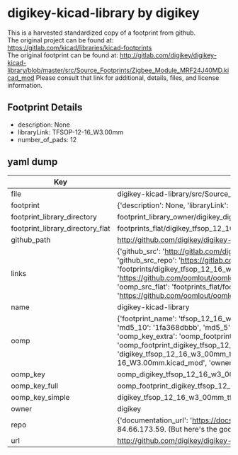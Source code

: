 # digikey-kicad-library by digikey  
This is a harvested standardized copy of a footprint from github.  
The original project can be found at:  
https://gitlab.com/kicad/libraries/kicad-footprints  
The original footprint can be found at:
http://gitlab.com/digikey/digikey-kicad-library/blob/master/src/Source_Footprints/Zigbee_Module_MRF24J40MD.kicad_mod
Please consult that link for additional, details, files, and license information.  
## Footprint Details
* description: None  
* libraryLink: TFSOP-12-16_W3.00mm  
* number_of_pads: 12  
## yaml dump  
| Key | Value |  
| --- | --- |  
| file | digikey-kicad-library/src/Source_Footprints/TFSOP-12-16_W3.00mm.kicad_mod |  
| footprint | {'description': None, 'libraryLink': 'TFSOP-12-16_W3.00mm', 'number_of_pads': 12} |  
| footprint_library_directory | footprint_library_owner/digikey_digikey-kicad-library |  
| footprint_library_directory_flat | footprints_flat/digikey_tfsop_12_16_w3_00mm_tfsop_12_16_w3_00mm/working |  
| github_path | http://github.com/digikey/digikey-kicad-library/blob/master/src/Source_Footprints/TFSOP-12-16_W3.00mm.kicad_mod |  
| links | {'github_src': 'http://gitlab.com/digikey/digikey-kicad-library/blob/master/src/Source_Footprints/Zigbee_Module_MRF24J40MD.kicad_mod', 'github_src_repo': 'https://gitlab.com/kicad/libraries/kicad-footprints', 'oomp_bot': 'footprints/digikey_tfsop_12_16_w3_00mm_tfsop_12_16_w3_00mm/working', 'oomp_bot_github': 'https://github.com/oomlout/oomlout_oomp_footprint_bot/tree/main/footprints/digikey_tfsop_12_16_w3_00mm_tfsop_12_16_w3_00mm/working', 'oomp_src_flat': 'footprints_flat/footprints_flat/digikey_tfsop_12_16_w3_00mm_tfsop_12_16_w3_00mm/working', 'oomp_src_flat_github': 'https://github.com/oomlout/oomlout_oomp_footprint_src/tree/main/footprints_flat/digikey_tfsop_12_16_w3_00mm_tfsop_12_16_w3_00mm/working'} |  
| name | digikey-kicad-library |  
| oomp | {'footprint_name': 'tfsop_12_16_w3_00mm', 'library_name': 'tfsop_12_16_w3_00mm_kicad_mod', 'md5': '1fa368dbbb3a51808df6a3603be1b254', 'md5_10': '1fa368dbbb', 'md5_5': '1fa36', 'md5_6': '1fa368', 'oomp_key': 'oomp_digikey_tfsop_12_16_w3_00mm_tfsop_12_16_w3_00mm', 'oomp_key_extra': 'oomp_footprint_digikey_tfsop_12_16_w3_00mm_tfsop_12_16_w3_00mm', 'oomp_key_full': 'oomp_footprint_digikey_tfsop_12_16_w3_00mm_tfsop_12_16_w3_00mm_1fa368', 'oomp_key_simple': 'digikey_tfsop_12_16_w3_00mm_tfsop_12_16_w3_00mm', 'original_filename': 'digikey-kicad-library/src/Source_Footprints/TFSOP-12-16_W3.00mm.kicad_mod', 'owner_name': 'digikey'} |  
| oomp_key | oomp_digikey_tfsop_12_16_w3_00mm_tfsop_12_16_w3_00mm |  
| oomp_key_full | oomp_footprint_digikey_tfsop_12_16_w3_00mm_tfsop_12_16_w3_00mm |  
| oomp_key_simple | digikey_tfsop_12_16_w3_00mm_tfsop_12_16_w3_00mm |  
| owner | digikey |  
| repo | {'documentation_url': 'https://docs.github.com/rest/overview/resources-in-the-rest-api#rate-limiting', 'message': "API rate limit exceeded for 84.66.173.59. (But here's the good news: Authenticated requests get a higher rate limit. Check out the documentation for more details.)"} |  
| url | http://github.com/digikey/digikey-kicad-library |  

